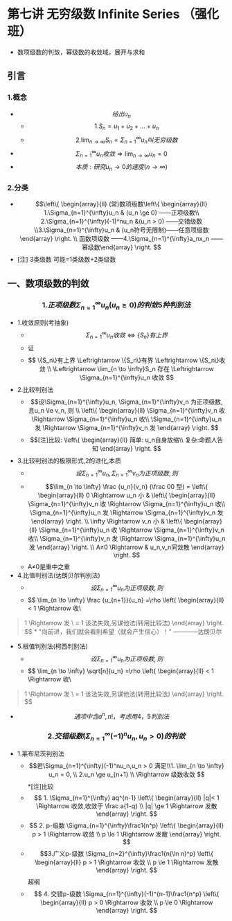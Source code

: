 # 第七讲 无穷级数 Infinite Series （强化班）
* 数项级数的判敛，幂级数的收敛域，展开与求和

## 引言
### 1.概念
* $$给出{u_n}$$
    * $$ 1. S_n=u_1+u_2+\dots+u_n $$
    * $$2. \lim_{n \to \infty}S_n = \Sigma_{n=1}^{\infty}u_n 叫无穷级数$$
* $$ \Sigma_{n=1}^{\infty}u_n 收敛 \Rightarrow  \lim_{n \to \infty}u_n = 0$$
* $$本质:研究u_n \to 0 的速度 (n \to \infty)$$

### 2.分类
*  $$\left\{ \begin{array}{ll} (常)数项级数\left\{ \begin{array}{ll} 1.\Sigma_{n=1}^{\infty}u_n & (u_n \ge 0)  ——正项级数\\ 2.\Sigma_{n=1}^{\infty}(-1)^nu_n &(u_n > 0) ——交错级数 \\3.\Sigma_{n=1}^{\infty}u_n & (u_n符号无限制)——任意项级数   \end{array} \right. \\ 函数项级数 ——4.\Sigma_{n=1}^{\infty}a_nx_n ——幂级数\end{array} \right. $$
* [注] 3类级数 可能=1类级数+2类级数

## 一、数项级数的判敛
### $$1.正项级数 \Sigma_{n=1}^{\infty}u_n (u_n \ge 0) 的判敛 5种判别法$$
* 1.收敛原则(考抽象)
    * $$\Sigma_{n=1}^{\infty}u_n 收敛 \Leftrightarrow \{S_n\}有上界 $$ 
    * 证
    * $$ \{S_n\}有上界  \Leftrightarrow  \{S_n\}有界 \Leftrightarrow \{S_n\}收敛  \\ \Leftrightarrow \lim_{n \to \infty}S_n 存在 \Leftrightarrow  \Sigma_{n=1}^{\infty}u_n 收敛 $$
* 2.比较判别法
    * $$设\Sigma_{n=1}^{\infty}u_n, \Sigma_{n=1}^{\infty}v_n 为正项级数, 且u_n \le v_n, 则 \\ \left\{ \begin{array}{ll} \Sigma_{n=1}^{\infty}v_n  收 \Rightarrow \Sigma_{n=1}^{\infty}u_n 收\\ \Sigma_{n=1}^{\infty}u_n 发 \Rightarrow \Sigma_{n=1}^{\infty}v_n 发    \end{array} \right.  $$
    * $$[注]比较: \left\{ \begin{array}{ll} 简单: u_n自身放缩\\ 复杂:命题人告知    \end{array} \right.  $$
* 3.比较判别法的极限形式,2的进化,本质
    * $$设\Sigma_{n=1}^{\infty}u_n, \Sigma_{n=1}^{\infty}v_n 为正项级数, 则$$
    * $$\lim_{n \to \infty} \frac {u_n}{v_n} (\frac 00 型) =  \left\{ \begin{array}{ll} 0 \Rightarrow u_n 小 & \left\{ \begin{array}{ll} \Sigma_{n=1}^{\infty}v_n  收 \Rightarrow \Sigma_{n=1}^{\infty}u_n 收\\ \Sigma_{n=1}^{\infty}u_n 发 \Rightarrow \Sigma_{n=1}^{\infty}v_n 发    \end{array} \right.  \\ \infty \Rightarrow v_n 小 &  \left\{ \begin{array}{ll} \Sigma_{n=1}^{\infty}u_n  收 \Rightarrow \Sigma_{n=1}^{\infty}v_n 收\\ \Sigma_{n=1}^{\infty}v_n 发 \Rightarrow \Sigma_{n=1}^{\infty}u_n 发    \end{array} \right.     \\ A≠0 \Rightarrow & u_n,v_n同敛散 \end{array} \right.  $$
    * A≠0是重中之重
* 4.比值判别法(达朗贝尔判别法)
    * $$设\Sigma_{n=1}^{\infty}u_n 为正项级数, 则$$
    * $$ \lim_{n \to \infty} \frac {u_{n+1}}{u_n}   =\rho \left\{ \begin{array}{ll} < 1 \Rightarrow  收\\ > 1 \Rightarrow  发  \\ = 1 该法失效,另谋他法(转用比较法)  \end{array} \right.  $$
    * "向前进，我们就会看到希望（就会产生信心）！" ————达朗贝尔
* 5.根值判别法(柯西判别法)
    * $$设\Sigma_{n=1}^{\infty}u_n 为正项级数, 则$$
    * $$ \lim_{n \to \infty} \sqrt[n]{u_n}   =\rho \left\{ \begin{array}{ll} < 1 \Rightarrow  收\\ > 1 \Rightarrow  发  \\ = 1 该法失效,另谋他法(转用比较法)  \end{array} \right.  $$

* $$通项中含a^n,n!，考虑用4，5判别法$$


### $$2.交错级数(\Sigma_{n=1}^{\infty}(-1)^nu_n,u_n > 0)的判敛$$
* 1.莱布尼茨判别法
    * $$若\Sigma_{n=1}^{\infty}(-1)^nu_n,u_n > 0 满足\\1. \lim_{n \to \infty} u_n = 0, \\ 2.u_n \ge u_{n+1} \\ \Rightarrow 级数收敛 $$
*[注]比较
    * $$ 1. \Sigma_{n=1}^{\infty} aq^{n-1} \left\{ \begin{array}{ll} |q|< 1 \Rightarrow 收敛,收敛于 \frac a{1-q} \\|q| \ge 1 \Rightarrow 发散 \end{array} \right. $$ 
    *  $$ 2. p-级数  \Sigma_{n=1}^{\infty}\frac1{n^p} \left\{ \begin{array}{ll} p > 1 \Rightarrow 收敛 \\p \le 1 \Rightarrow 发散 \end{array} \right. $$ 
    * $$3.广义p-级数  \Sigma_{n=2}^{\infty}\frac1{n(\ln n)^p} \left\{ \begin{array}{ll} p > 1 \Rightarrow 收敛 \\p \le 1 \Rightarrow 发散 \end{array} \right. $$ 超纲
    * $$ 4. 交错p-级数  \Sigma_{n=1}^{\infty}(-1)^{n-1}\frac1{n^p} \left\{ \begin{array}{ll} p > 0 \Rightarrow 收敛 \\p \le 0 \Rightarrow \end{array} \right. $$ 



    

